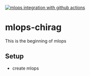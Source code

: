[![mlops integration with github actions](https://github.com/agrawalch/mlops-chirag/actions/workflows/main.yml/badge.svg)](https://github.com/agrawalch/mlops-chirag/actions/workflows/main.yml)

# mlops-chirag
This is the beginning of mlops

## Setup

* create mlops
